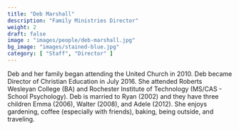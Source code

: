 ```yaml
---
title: "Deb Marshall"
description: "Family Ministries Director"
weight: 2
draft: false
image : "images/people/deb-marshall.jpg"
bg_image: "images/stained-blue.jpg"
category: [ "Staff", "Director" ]
---
```


Deb and her family began attending the United Church in 2010. Deb became Director of Christian Education in July 2016. She attended Roberts Wesleyan College (BA) and Rochester Institute of Technology (MS/CAS - School Psychology). Deb is married to Ryan (2002) and they have three children Emma (2006), Walter (2008), and Adele (2012). She enjoys gardening, coffee (especially with friends), baking, being outside, and traveling.
